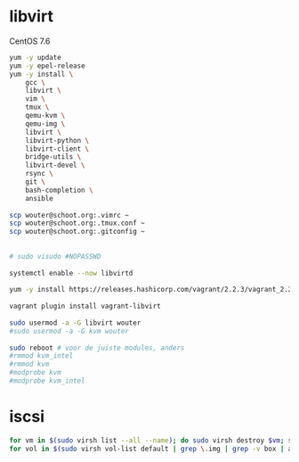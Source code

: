 # libvirt

CentOS 7.6
```bash
yum -y update
yum -y epel-release
yum -y install \
	gcc \
	libvirt \
	vim \
	tmux \
	qemu-kvm \
	qemu-img \
	libvirt \
	libvirt-python \
	libvirt-client \
	bridge-utils \
	libvirt-devel \
	rsync \
	git \
	bash-completion \
	ansible
 
scp wouter@schoot.org:.vimrc ~
scp wouter@schoot.org:.tmux.conf ~
scp wouter@schoot.org:.gitconfig ~
 
 
# sudo visudo #NOPASSWD
 
systemctl enable --now libvirtd
 
yum -y install https://releases.hashicorp.com/vagrant/2.2.3/vagrant_2.2.3_x86_64.rpm
 
vagrant plugin install vagrant-libvirt
 
sudo usermod -a -G libvirt wouter
#sudo usermod -a -G kvm wouter
 
sudo reboot # voor de juiste modules, anders 
#rmmod kvm_intel
#rmmod kvm
#modprobe kvm
#modprobe kvm_intel
 ```
 
# iscsi

```bash
for vm in $(sudo virsh list --all --name); do sudo virsh destroy $vm; sudo virsh undefine $vm; done
for vol in $(sudo virsh vol-list default | grep \.img | grep -v box | awk '{ print $1 }'); do sudo virsh vol-delete --pool default $vol; done

```	
	
<!--stackedit_data:
eyJoaXN0b3J5IjpbLTE3NTc4Njg0NjUsLTE1NDI3NTM4MjMsNT
U0NzU0NDk1LC0xODkyNTQ3ODEzXX0=
-->
